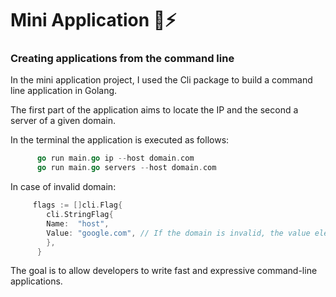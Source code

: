 # Mini Application 💾⚡

### Creating applications from the command line

In the mini application project, I used the Cli package to build a command line application in Golang. <br>

The first part of the application aims to locate the IP and the second a server of a given domain.

In the terminal the application is executed as follows:

```go
      go run main.go ip --host domain.com
      go run main.go servers --host domain.com
```

 In case of invalid domain:
```go
     flags := []cli.Flag{
		cli.StringFlag{
		Name:  "host",
		Value: "google.com", // If the domain is invalid, the value element will be used by default.
		},
	  }
``` 
The goal is to allow developers to write fast and expressive command-line applications.
